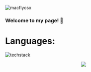 ![macflyosx](https://user-images.githubusercontent.com/102837663/201059582-4c8936bc-177a-4aaa-9745-d8331a42a866.gif)


### Welcome to my page! 👋


# Languages:
![techstack](https://user-images.githubusercontent.com/102837663/201064594-7a64524b-2684-460f-968d-b9c85f1244c0.png)


<p align="center">
  <img src='https://github-readme-stats.vercel.app/api?username=MacFlyOSX&show_icons=true&count_private=true&theme=algolia'>

<!--  
![Leetcode Stats](https://leetcard.jacoblin.cool/MartyMacFlyOSX?theme=dark)
-->
